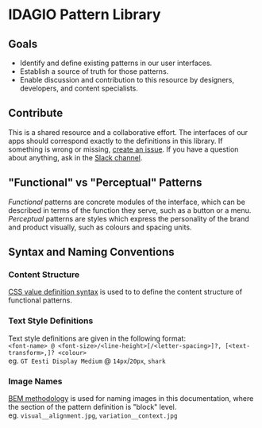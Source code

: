 # IDAGIO Pattern Library

## Goals
- Identify and define existing patterns in our user interfaces.
- Establish a source of truth for those patterns.
- Enable discussion and contribution to this resource by designers, developers, and content specialists.

## Contribute
This is a shared resource and a collaborative effort. The interfaces of our apps should correspond exactly to the definitions in this library. If something is wrong or missing, [create an issue](https://github.com/IDAGIO/idagio-pattern-library/issues). If you have a question about anything, ask in the [Slack channel](https://idagio.slack.com/messages/C91FD96HE/).

## "Functional" vs "Perceptual" Patterns

*Functional* patterns are concrete modules of the interface, which can be described in terms of the function they serve, such as a button or a menu.
*Perceptual* patterns are styles which express the personality of the brand and product visually, such as colours and spacing units.

## Syntax and Naming Conventions
### Content Structure
[CSS value definition syntax](https://developer.mozilla.org/en-US/docs/Web/CSS/Value_definition_syntax) is used to to define the content structure of functional patterns.

### Text Style Definitions
Text style definitions are given in the following format:  
`<font-name> @ <font-size>/<line-height>[/<letter-spacing>]?, [<text-transform>,]? <colour>`  
eg. `GT Eesti Display Medium` @ `14px`/`20px`, `shark`

### Image Names
[BEM methodology](http://getbem.com/) is used for naming images in this documentation, where the section of the pattern definition is "block" level.  
eg. `visual__alignment.jpg`, `variation__context.jpg`
